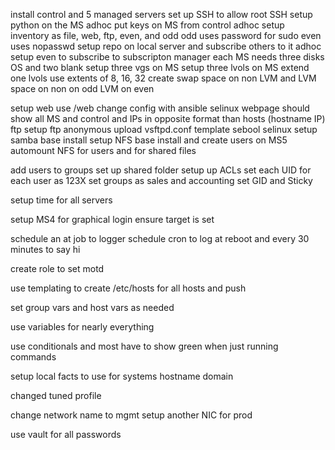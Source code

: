 install control and 5 managed servers
set up SSH to allow root SSH
setup python on the MS
 adhoc
put keys on MS from control
 adhoc
setup inventory as file, web, ftp, even, and odd
odd uses password for sudo
even uses nopasswd
setup repo on local server and subscribe others to it
 adhoc
setup even to subscribe to subscripton manager
each MS needs three disks
	OS and two blank
setup three vgs on MS
setup three lvols on MS
extend one lvols
use extents of 8, 16, 32
create swap space on non LVM and LVM space on 
	non on odd
	LVM on even

setup web
	use /web
	change config with ansible
	selinux
	webpage should show all MS and control and IPs in opposite format than hosts (hostname IP)
ftp
setup ftp
	anonymous upload
	vsftpd.conf template
	sebool
	selinux
setup samba
	base install
setup NFS
	base install and
create users on MS5
	automount NFS for users and for shared files
	
add users to groups
set up shared folder
setup up ACLs
set each UID for each user as 123X
set groups as sales and accounting
set GID and Sticky

setup time for all servers

setup MS4 for graphical login
	ensure target is set
	
schedule an at job to logger
schedule cron to log at reboot and every 30 minutes to say hi

create role to set motd

use templating to create /etc/hosts for all hosts and push

set group vars and host vars as needed

use variables for nearly everything

use conditionals and most have to show green when just running commands

setup local facts to use for systems
	hostname
	domain
	
changed tuned profile

change network name to mgmt
setup another NIC for prod

use vault for all passwords